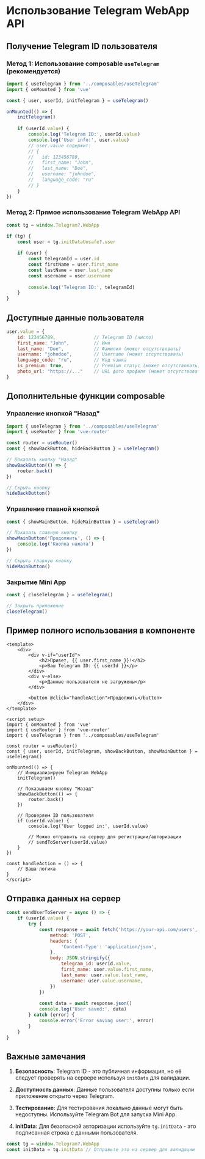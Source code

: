 # Использование Telegram WebApp API

## Получение Telegram ID пользователя

### Метод 1: Использование composable `useTelegram` (рекомендуется)

```javascript
import { useTelegram } from '../composables/useTelegram'
import { onMounted } from 'vue'

const { user, userId, initTelegram } = useTelegram()

onMounted(() => {
    initTelegram()
    
    if (userId.value) {
        console.log('Telegram ID:', userId.value)
        console.log('User info:', user.value)
        // user.value содержит:
        // {
        //   id: 123456789,
        //   first_name: "John",
        //   last_name: "Doe",
        //   username: "johndoe",
        //   language_code: "ru"
        // }
    }
})
```

### Метод 2: Прямое использование Telegram WebApp API

```javascript
const tg = window.Telegram?.WebApp

if (tg) {
    const user = tg.initDataUnsafe?.user
    
    if (user) {
        const telegramId = user.id
        const firstName = user.first_name
        const lastName = user.last_name
        const username = user.username
        
        console.log('Telegram ID:', telegramId)
    }
}
```

## Доступные данные пользователя

```javascript
user.value = {
    id: 123456789,              // Telegram ID (число)
    first_name: "John",         // Имя
    last_name: "Doe",           // Фамилия (может отсутствовать)
    username: "johndoe",        // Username (может отсутствовать)
    language_code: "ru",        // Код языка
    is_premium: true,           // Premium статус (может отсутствовать)
    photo_url: "https://..."    // URL фото профиля (может отсутствовать)
}
```

## Дополнительные функции composable

### Управление кнопкой "Назад"

```javascript
import { useTelegram } from '../composables/useTelegram'
import { useRouter } from 'vue-router'

const router = useRouter()
const { showBackButton, hideBackButton } = useTelegram()

// Показать кнопку "Назад"
showBackButton(() => {
    router.back()
})

// Скрыть кнопку
hideBackButton()
```

### Управление главной кнопкой

```javascript
const { showMainButton, hideMainButton } = useTelegram()

// Показать главную кнопку
showMainButton('Продолжить', () => {
    console.log('Кнопка нажата')
})

// Скрыть главную кнопку
hideMainButton()
```

### Закрытие Mini App

```javascript
const { closeTelegram } = useTelegram()

// Закрыть приложение
closeTelegram()
```

## Пример полного использования в компоненте

```vue
<template>
    <div>
        <div v-if="userId">
            <h2>Привет, {{ user.first_name }}!</h2>
            <p>Ваш Telegram ID: {{ userId }}</p>
        </div>
        <div v-else>
            <p>Данные пользователя не загружены</p>
        </div>
        
        <button @click="handleAction">Продолжить</button>
    </div>
</template>

<script setup>
import { onMounted } from 'vue'
import { useRouter } from 'vue-router'
import { useTelegram } from '../composables/useTelegram'

const router = useRouter()
const { user, userId, initTelegram, showBackButton, showMainButton } = useTelegram()

onMounted(() => {
    // Инициализируем Telegram WebApp
    initTelegram()
    
    // Показываем кнопку "Назад"
    showBackButton(() => {
        router.back()
    })
    
    // Проверяем ID пользователя
    if (userId.value) {
        console.log('User logged in:', userId.value)
        
        // Можно отправить на сервер для регистрации/авторизации
        // sendToServer(userId.value)
    }
})

const handleAction = () => {
    // Ваша логика
}
</script>
```

## Отправка данных на сервер

```javascript
const sendUserToServer = async () => {
    if (userId.value) {
        try {
            const response = await fetch('https://your-api.com/users', {
                method: 'POST',
                headers: {
                    'Content-Type': 'application/json',
                },
                body: JSON.stringify({
                    telegram_id: userId.value,
                    first_name: user.value.first_name,
                    last_name: user.value.last_name,
                    username: user.value.username,
                })
            })
            
            const data = await response.json()
            console.log('User saved:', data)
        } catch (error) {
            console.error('Error saving user:', error)
        }
    }
}
```

## Важные замечания

1. **Безопасность**: Telegram ID - это публичная информация, но её следует проверять на сервере используя `initData` для валидации.

2. **Доступность данных**: Данные пользователя доступны только если приложение открыто через Telegram.

3. **Тестирование**: Для тестирования локально данные могут быть недоступны. Используйте Telegram Bot для запуска Mini App.

4. **initData**: Для безопасной авторизации используйте `tg.initData` - это подписанная строка с данными пользователя.

```javascript
const tg = window.Telegram?.WebApp
const initData = tg.initData // Отправьте это на сервер для валидации
```


